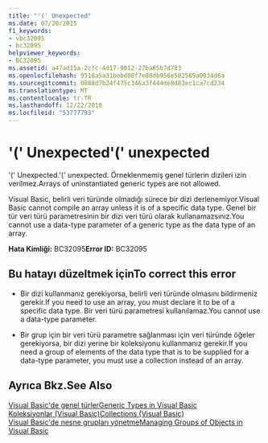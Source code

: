 ```yaml
---
title: "'(' Unexpected"
ms.date: 07/20/2015
f1_keywords:
- vbc32095
- bc32095
helpviewer_keywords:
- BC32095
ms.assetid: a47ad15a-2cfc-4d17-9012-27ba85b7d783
ms.openlocfilehash: 9518a5a31bebd00f7e88db956e502569a0034d6a
ms.sourcegitcommit: 0888d7b24f475c346a3f444de8d83ec1ca7cd234
ms.translationtype: MT
ms.contentlocale: tr-TR
ms.lasthandoff: 12/22/2018
ms.locfileid: "53777793"
---
```

# <a name="-unexpected"></a><span data-ttu-id="2cf7d-102">'(' Unexpected</span><span class="sxs-lookup"><span data-stu-id="2cf7d-102">'(' unexpected</span></span>
<span data-ttu-id="2cf7d-103">'(' Unexpected.</span><span class="sxs-lookup"><span data-stu-id="2cf7d-103">'(' unexpected.</span></span> <span data-ttu-id="2cf7d-104">Örneklenmemiş genel türlerin dizileri izin verilmez.</span><span class="sxs-lookup"><span data-stu-id="2cf7d-104">Arrays of uninstantiated generic types are not allowed.</span></span>  
  
 <span data-ttu-id="2cf7d-105">Visual Basic, belirli veri türünde olmadığı sürece bir dizi derlenemiyor.</span><span class="sxs-lookup"><span data-stu-id="2cf7d-105">Visual Basic cannot compile an array unless it is of a specific data type.</span></span> <span data-ttu-id="2cf7d-106">Genel bir tür veri türü parametresinin bir dizi veri türü olarak kullanamazsınız.</span><span class="sxs-lookup"><span data-stu-id="2cf7d-106">You cannot use a data-type parameter of a generic type as the data type of an array.</span></span>  
  
 <span data-ttu-id="2cf7d-107">**Hata Kimliği:** BC32095</span><span class="sxs-lookup"><span data-stu-id="2cf7d-107">**Error ID:** BC32095</span></span>  
  
## <a name="to-correct-this-error"></a><span data-ttu-id="2cf7d-108">Bu hatayı düzeltmek için</span><span class="sxs-lookup"><span data-stu-id="2cf7d-108">To correct this error</span></span>  
  
-   <span data-ttu-id="2cf7d-109">Bir dizi kullanmanız gerekiyorsa, belirli veri türünde olmasını bildirmeniz gerekir.</span><span class="sxs-lookup"><span data-stu-id="2cf7d-109">If you need to use an array, you must declare it to be of a specific data type.</span></span> <span data-ttu-id="2cf7d-110">Bir veri türü parametresi kullanılamaz.</span><span class="sxs-lookup"><span data-stu-id="2cf7d-110">You cannot use a data-type parameter.</span></span>  
  
-   <span data-ttu-id="2cf7d-111">Bir grup için bir veri türü parametre sağlanması için veri türünde öğeler gerekiyorsa, bir dizi yerine bir koleksiyonu kullanmanız gerekir.</span><span class="sxs-lookup"><span data-stu-id="2cf7d-111">If you need a group of elements of the data type that is to be supplied for a data-type parameter, you must use a collection instead of an array.</span></span>  
  
## <a name="see-also"></a><span data-ttu-id="2cf7d-112">Ayrıca Bkz.</span><span class="sxs-lookup"><span data-stu-id="2cf7d-112">See Also</span></span>  
 [<span data-ttu-id="2cf7d-113">Visual Basic'de genel türler</span><span class="sxs-lookup"><span data-stu-id="2cf7d-113">Generic Types in Visual Basic</span></span>](../../visual-basic/programming-guide/language-features/data-types/generic-types.md)  
 [<span data-ttu-id="2cf7d-114">Koleksiyonlar (Visual Basic)</span><span class="sxs-lookup"><span data-stu-id="2cf7d-114">Collections (Visual Basic)</span></span>](~/docs/visual-basic/programming-guide/concepts/collections.md)  
 [<span data-ttu-id="2cf7d-115">Visual Basic'de nesne grupları yönetme</span><span class="sxs-lookup"><span data-stu-id="2cf7d-115">Managing Groups of Objects in Visual Basic</span></span>](https://msdn.microsoft.com/library/50be4910-4732-4d5f-a18a-055a162e9037)

